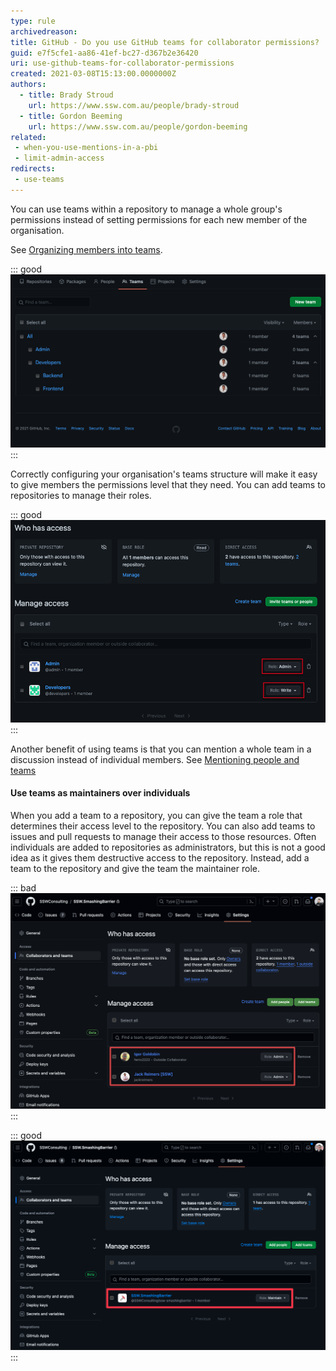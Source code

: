 ```yaml
---
type: rule
archivedreason:
title: GitHub - Do you use GitHub teams for collaborator permissions?
guid: e7f5cfe1-aa86-41ef-bc27-d367b2e36420
uri: use-github-teams-for-collaborator-permissions
created: 2021-03-08T15:13:00.0000000Z
authors:
  - title: Brady Stroud
    url: https://www.ssw.com.au/people/brady-stroud
  - title: Gordon Beeming
    url: https://www.ssw.com.au/people/gordon-beeming
related:
 - when-you-use-mentions-in-a-pbi
 - limit-admin-access
redirects: 
 - use-teams
---
```


You can use teams within a repository to manage a whole group's permissions instead of setting permissions for each new member of the organisation.

See [Organizing members into teams](https://docs.github.com/en/github/setting-up-and-managing-organizations-and-teams/organizing-members-into-teams).

::: good
![Figure: Good example - Using a good teams structure to organize access](/rules/use-github-teams-for-collaborator-permissions/GoodExampleUsingTeams.png)
:::

Correctly configuring your organisation's teams structure will make it easy to give members the permissions level that they need. You can add teams to repositories to manage their roles.

::: good
![Figure: Good example - Using teams to assign roles in a repository](/rules/use-github-teams-for-collaborator-permissions/TeamsOnRepo.png)
:::

<!--endintro-->

Another benefit of using teams is that you can mention a whole team in a discussion instead of individual members. See [Mentioning people and teams](https://docs.github.com/en/github/writing-on-github/basic-writing-and-formatting-syntax#mentioning-people-and-teams)

#### Use teams as maintainers over individuals

When you add a team to a repository, you can give the team a role that determines their access level to the repository. You can also add teams to issues and pull requests to manage their access to those resources. Often individuals are added to repositories as administrators, but this is not a good idea as it gives them destructive access to the repository. Instead, add a team to the repository and give the team the maintainer role.

::: bad
![Figure: Bad example - Individuals should not have Admin access to a repository](/rules/use-github-teams-for-collaborator-permissions/individuals-added-as-admins.png)
:::


::: good
![Figure: Good example - Teams should have Maintainer access to a repository](/rules/use-github-teams-for-collaborator-permissions/teams-added-as-maintainers.png)
:::

